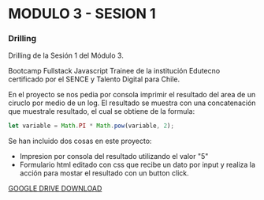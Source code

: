 # MODULO 3 - SESION 1
### Drilling

Drilling de la Sesión 1 del Módulo 3.

Bootcamp Fullstack Javascript Trainee de la institución Edutecno certificado por el SENCE y Talento Digital para Chile.

En el proyecto se nos pedia por consola imprimir el resultado del area de un ciruclo por medio de un log. El resultado se muestra con una concatenación que muestrale resultado, el cual se obtiene de la formula: 

```js
let variable = Math.PI * Math.pow(variable, 2);
```

Se han incluido dos cosas en este proyecto:

- Impresion por consola del resultado utilizando el valor "5"
- Formulario html editado con css que recibe un dato por input y realiza la acción para mostar el resultado con un button click.

[GOOGLE DRIVE DOWNLOAD](https://drive.google.com/file/d/10JVh0rOydoEtW15KOzIRGjL9TVi5cr4Z/view?usp=drive_link)
